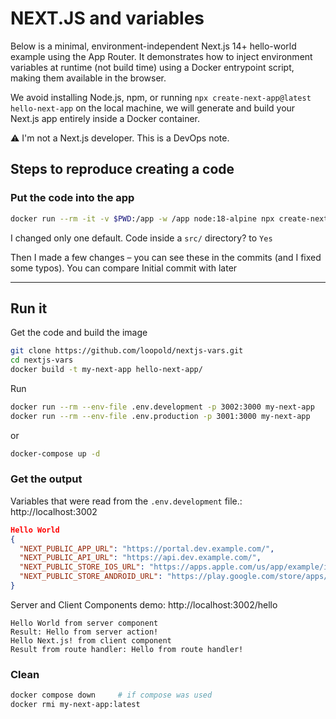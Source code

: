 # NEXT.JS and variables

Below is a minimal, environment-independent Next.js 14+ hello-world example using the App Router. It demonstrates how to inject environment variables at runtime (not build time) using a Docker entrypoint script, making them available in the browser.

We avoid installing Node.js, npm, or running `npx create-next-app@latest hello-next-app` on the local machine, we will generate and build your Next.js app entirely inside a Docker container.

⚠️ I'm not a Next.js developer. This is a DevOps note.

## Steps to reproduce creating a code

### Put the code into the app

```sh
docker run --rm -it -v $PWD:/app -w /app node:18-alpine npx create-next-app@latest hello-next-app
```
I changed only one default. Code inside a `src/` directory? to `Yes`

Then I made a few changes – you can see these in the commits (and I fixed some typos). You can compare Initial commit with later

---

## Run it

Get the code and build the image
```sh
git clone https://github.com/loopold/nextjs-vars.git
cd nextjs-vars
docker build -t my-next-app hello-next-app/
```

Run
```sh
docker run --rm --env-file .env.development -p 3002:3000 my-next-app
docker run --rm --env-file .env.production -p 3001:3000 my-next-app
```
or
```sh
docker-compose up -d
```

### Get the output

Variables that were read from the `.env.development` file.: http://localhost:3002
```json
Hello World
{
  "NEXT_PUBLIC_APP_URL": "https://portal.dev.example.com/",
  "NEXT_PUBLIC_API_URL": "https://api.dev.example.com/",
  "NEXT_PUBLIC_STORE_IOS_URL": "https://apps.apple.com/us/app/example/id6123456789",
  "NEXT_PUBLIC_STORE_ANDROID_URL": "https://play.google.com/store/apps/details?id=com.example"
}
```

Server and Client Components demo: http://localhost:3002/hello
```
Hello World from server component
Result: Hello from server action!
Hello Next.js! from client component
Result from route handler: Hello from route handler!
```

### Clean
```sh
docker compose down     # if compose was used
docker rmi my-next-app:latest
```
